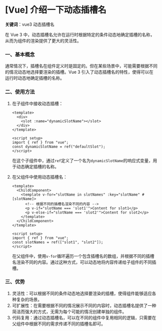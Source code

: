 # [Vue] 介绍一下动态插槽名

**关键词**：vue3 动态插槽名

在 Vue 3 中，动态插槽名允许在运行时根据特定的条件动态地确定插槽的名称，从而为组件的渲染提供了更大的灵活性。

### **一、基本概念**

通常情况下，插槽名在组件定义时是固定的。但在某些场景中，可能需要根据不同的情况动态地选择要渲染的插槽。Vue 3 引入了动态插槽名的特性，使得可以在运行时动态地确定插槽的名称。

### **二、使用方法**

1. 在子组件中接收动态插槽：

   ```vue
   <template>
     <div>
       <slot :name="dynamicSlotName"></slot>
     </div>
   </template>

   <script setup>
   import { ref } from "vue";
   const dynamicSlotName = ref("defaultSlot");
   </script>
   ```

   在这个子组件中，通过`ref`定义了一个名为`dynamicSlotName`的响应式变量，用于动态确定插槽的名称。

2. 在父组件中使用动态插槽名：

   ```vue
   <template>
     <ChildComponent>
       <template v-for="slotName in slotNames" :key="slotName" #[slotName]>
         <!-- 根据不同的插槽名渲染不同的内容 -->
         <p v-if="slotName === 'slot1'">Content for slot1</p>
         <p v-else-if="slotName === 'slot2'">Content for slot2</p>
       </template>
     </ChildComponent>
   </template>

   <script setup>
   import { ref } from "vue";
   const slotNames = ref(["slot1", "slot2"]);
   </script>
   ```

   在父组件中，使用`v-for`循环遍历一个包含插槽名的数组，并根据不同的插槽名渲染不同的内容。通过这种方式，可以动态地将内容传递给子组件的不同插槽。

### **三、优势**

1. 灵活性：可以根据不同的条件动态地选择要渲染的插槽，使得组件能够适应各种复杂的场景。
2. 可扩展性：在需要根据不同的情况展示不同的内容时，动态插槽名提供了一种简洁而强大的方式，无需为每个可能的情况创建单独的组件。
3. 代码复用：通过动态插槽名，可以在不同的组件中复用相同的逻辑，只需要在父组件中根据不同的需求传递不同的插槽名即可。